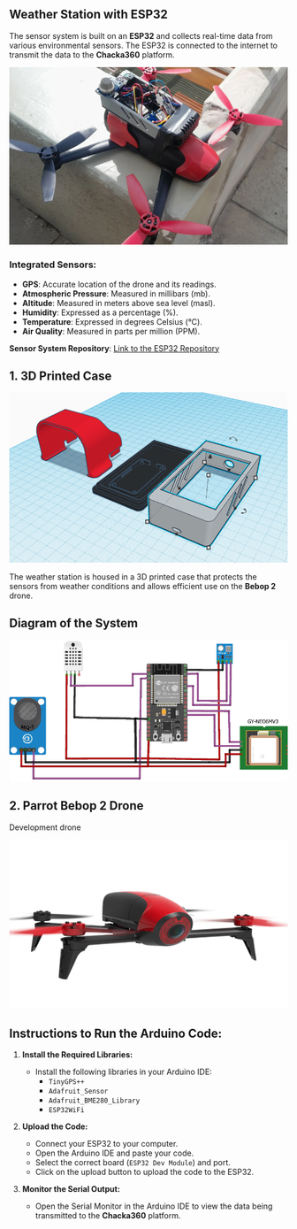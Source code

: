 ## Weather Station with ESP32

The sensor system is built on an **ESP32** and collects real-time data from various environmental sensors. The ESP32 is connected to the internet to transmit the data to the **Chacka360** platform.

![Alternative Text](https://github.com/yerson001/chakra360/blob/main/images/dronapp.PNG)

### Integrated Sensors:
- **GPS**: Accurate location of the drone and its readings.
- **Atmospheric Pressure**: Measured in millibars (mb).
- **Altitude**: Measured in meters above sea level (masl).
- **Humidity**: Expressed as a percentage (%).
- **Temperature**: Expressed in degrees Celsius (°C).
- **Air Quality**: Measured in parts per million (PPM).

**Sensor System Repository**: [Link to the ESP32 Repository](https://github.com/yysy001/NasaSpaceChallengeHard)

## 1. 3D Printed Case

![Alternative Text](https://github.com/yerson001/chakra360/blob/main/images/case.PNG)

The weather station is housed in a 3D printed case that protects the sensors from weather conditions and allows efficient use on the **Bebop 2** drone.

## Diagram of the System

![Diagram](https://github.com/yerson001/chakra360/blob/main/images/diagram.PNG)

## 2. Parrot Bebop 2 Drone

Development drone

![Alternative Text](https://github.com/yerson001/chakra360/blob/main/images/drone.PNG)

## Instructions to Run the Arduino Code:
1. **Install the Required Libraries:**
   - Install the following libraries in your Arduino IDE:
     - `TinyGPS++`
     - `Adafruit_Sensor`
     - `Adafruit_BME280_Library`
     - `ESP32WiFi`
   
2. **Upload the Code:**
   - Connect your ESP32 to your computer.
   - Open the Arduino IDE and paste your code.
   - Select the correct board (`ESP32 Dev Module`) and port.
   - Click on the upload button to upload the code to the ESP32.

3. **Monitor the Serial Output:**
   - Open the Serial Monitor in the Arduino IDE to view the data being transmitted to the **Chacka360** platform.
